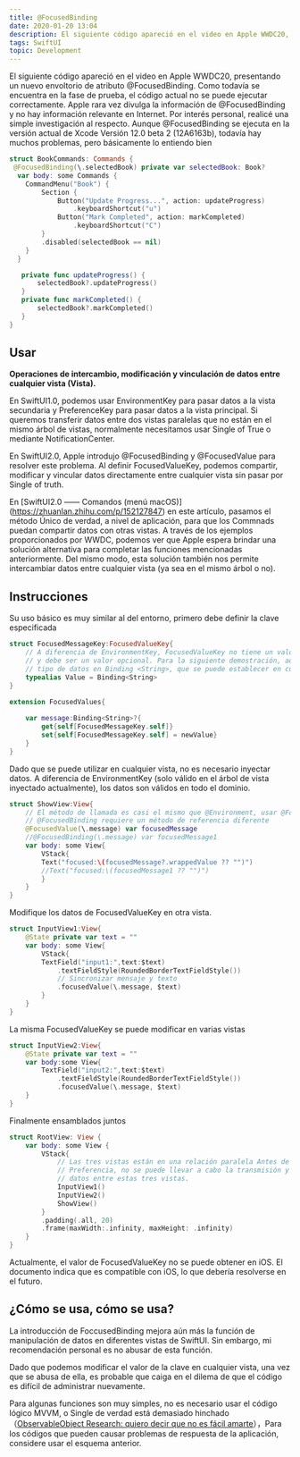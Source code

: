 ```yaml
---
title: @FocusedBinding
date: 2020-01-20 13:04
description: El siguiente código apareció en el video en Apple WWDC20, presentando un nuevo envoltorio de atributo @FocusedBinding. Como todavía se encuentra en la fase de prueba, el código actual no se puede ejecutar correctamente. Apple rara vez divulga la información de @FocusedBinding y no hay información relevante en Internet. Por interés personal, realicé una simple investigación al respecto. Aunque @FocusedBinding se ejecuta en la versión actual de Xcode Versión 12.0 beta 2 (12A6163b), todavía hay muchos problemas, pero básicamente lo entiendo bien
tags: SwiftUI
topic: Development
---
```


> 
El siguiente código apareció en el video en Apple WWDC20, presentando un nuevo envoltorio de atributo @FocusedBinding. Como todavía se encuentra en la fase de prueba, el código actual no se puede ejecutar correctamente. Apple rara vez divulga la información de @FocusedBinding y no hay información relevante en Internet. Por interés personal, realicé una simple investigación al respecto. Aunque @FocusedBinding se ejecuta en la versión actual de Xcode Versión 12.0 beta 2 (12A6163b), todavía hay muchos problemas, pero básicamente lo entiendo bien

```swift
struct BookCommands: Commands {
 @FocusedBinding(\.selectedBook) private var selectedBook: Book?
  var body: some Commands {
    CommandMenu("Book") {
        Section {
            Button("Update Progress...", action: updateProgress)
                .keyboardShortcut("u")
            Button("Mark Completed", action: markCompleted)
                .keyboardShortcut("C")
        }
        .disabled(selectedBook == nil)
    }
  }

   private func updateProgress() {
       selectedBook?.updateProgress()
   }
   private func markCompleted() {
       selectedBook?.markCompleted()
   }
}
```

## Usar ##

**Operaciones de intercambio, modificación y vinculación de datos entre cualquier vista (Vista).**

En SwiftUI1.0, podemos usar EnvironmentKey para pasar datos a la vista secundaria y PreferenceKey para pasar datos a la vista principal. Si queremos transferir datos entre dos vistas paralelas que no están en el mismo árbol de vistas, normalmente necesitamos usar Single of True o mediante NotificationCenter.

En SwiftUI2.0, Apple introdujo @FocusedBinding y @FocusedValue para resolver este problema. Al definir FocusedValueKey, podemos compartir, modificar y vincular datos directamente entre cualquier vista sin pasar por Single of truth.

En [SwiftUI2.0 —— Comandos (menú macOS)] (https://zhuanlan.zhihu.com/p/152127847) en este artículo, pasamos el método Único de verdad, a nivel de aplicación, para que los Commnads puedan compartir datos con otras vistas. A través de los ejemplos proporcionados por WWDC, podemos ver que Apple espera brindar una solución alternativa para completar las funciones mencionadas anteriormente. Del mismo modo, esta solución también nos permite intercambiar datos entre cualquier vista (ya sea en el mismo árbol o no).

## Instrucciones ##

Su uso básico es muy similar al del entorno, primero debe definir la clave especificada

```swift
struct FocusedMessageKey:FocusedValueKey{
    // A diferencia de EnvironmentKey, FocusedValueKey no tiene un valor predeterminado 
    // y debe ser un valor opcional. Para la siguiente demostración, aquí establecemos el 
    // tipo de datos en Binding <String>, que se puede establecer en cualquier tipo de valor de datos
    typealias Value = Binding<String>
}

extension FocusedValues{
    
    var message:Binding<String>?{
        get{self[FocusedMessageKey.self]}
        set{self[FocusedMessageKey.self] = newValue}
    }
}
```

Dado que se puede utilizar en cualquier vista, no es necesario inyectar datos. A diferencia de EnvironmentKey (solo válido en el árbol de vista inyectado actualmente), los datos son válidos en todo el dominio.

```swift
struct ShowView:View{
    // El método de llamada es casi el mismo que @Environment, usar @FocusedValue o 
    // @FocusedBinding requiere un método de referencia diferente
    @FocusedValue(\.message) var focusedMessage
    //@FocusedBinding(\.message) var focusedMessage1
    var body: some View{
        VStack{
        Text("focused:\(focusedMessage?.wrappedValue ?? "")")
        //Text("focused:\(focusedMessage1 ?? "")")
        }
    }
}
```

Modifique los datos de FocusedValueKey en otra vista.

```swift
struct InputView1:View{
    @State private var text = ""
    var body: some View{
        VStack{
        TextField("input1:",text:$text)
            .textFieldStyle(RoundedBorderTextFieldStyle())
            // Sincronizar mensaje y texto
            .focusedValue(\.message, $text)
        }
    }
}

```

La misma FocusedValueKey se puede modificar en varias vistas

```swift
struct InputView2:View{
    @State private var text = ""
    var body:some View{
        TextField("input2:",text:$text)
            .textFieldStyle(RoundedBorderTextFieldStyle())
            .focusedValue(\.message, $text)
    }
}
```

Finalmente ensamblados juntos

```swift
struct RootView: View {
    var body: some View {
        VStack{
            // Las tres vistas están en una relación paralela Antes de utilizar Entorno o  
            // Preferencia, no se puede llevar a cabo la transmisión y el intercambio de 
            // datos entre estas tres vistas.
            InputView1()
            InputView2()
            ShowView()
        }
        .padding(.all, 20)
        .frame(maxWidth:.infinity, maxHeight: .infinity)
    }
}
```

<!--<video src="http://cdn.fatbobman.com/focusebinding-video.mov" controls="controls"> ¡Su navegador no admite la reproducción de este video！</video>-->

Actualmente, el valor de FocusedValueKey no se puede obtener en iOS. El documento indica que es compatible con iOS, lo que debería resolverse en el futuro.

## ¿Cómo se usa, cómo se usa? ##

La introducción de FoccusedBinding mejora aún más la función de manipulación de datos en diferentes vistas de SwiftUI. Sin embargo, mi recomendación personal es no abusar de esta función.

Dado que podemos modificar el valor de la clave en cualquier vista, una vez que se abusa de ella, es probable que caiga en el dilema de que el código es difícil de administrar nuevamente.

Para algunas funciones son muy simples, no es necesario usar el código lógico MVVM, o Single de verdad está demasiado hinchado（[ObservableObject Research: quiero decir que no es fácil amarte](/posts/observableObject-study/)），Para los códigos que pueden causar problemas de respuesta de la aplicación, considere usar el esquema anterior.
